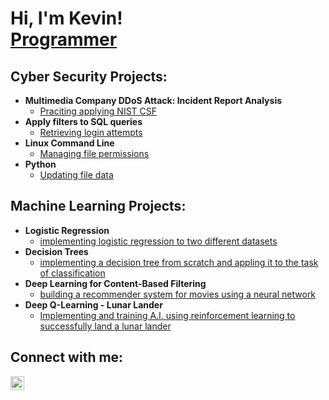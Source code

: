 <h1>Hi, I'm Kevin! <br/><a href="https://github.com/KevinBlau">Programmer</a></h1>

<h2>Cyber Security Projects:</h2>

- <b>Multimedia Company DDoS Attack: Incident Report Analysis</b>
  - [Praciting applying NIST CSF](link)
- <b>Apply filters to SQL queries </b>
  - [Retrieving login attempts](link)
- <b>Linux Command Line</b>
  - [Managing file permissions](link)
- <b>Python</b>
  - [Updating file data](link)
 
<h2>Machine Learning Projects:</h2>

- <b>Logistic Regression</b>
  - [implementing logistic regression to two different datasets](link)
- <b>Decision Trees</b>
  - [implementing a decision tree from scratch and appling it to the task of classification](link)
- <b>Deep Learning for Content-Based Filtering</b>
  - [building a recommender system for movies using a neural network](link)
- <b>Deep Q-Learning - Lunar Lander</b>
  - [Implementing and training A.I. using reinforcement learning to successfully land a lunar lander](link)


<h2>Connect with me:</h2>


[<img align="left" alt="JoshMadakor | LinkedIn" width="22px" src="https://cdn.jsdelivr.net/npm/simple-icons@v3/icons/linkedin.svg" />][linkedin]




[linkedin]: https://linkedin.com/in/joshmadakor
